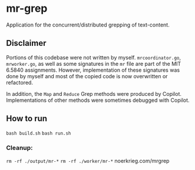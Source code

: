 # mr-grep
Application for the concurrent/distributed grepping of text-content.

## Disclaimer
Portions of this codebase were not written by myself.
`mrcoordinator.go`, `mrworker.go`, as well as some signatures in the `mr` file are part of the MIT 6.5840 assignments. However, implementation of these signatures was done by myself and most of the copied code is now overwritten or refactored. 

In addition, the `Map` and `Reduce` Grep methods were produced by Copilot. 
Implementations of other methods were sometimes debugged with Copilot. 

## How to run
`bash build.sh`
`bash run.sh`
### Cleanup:
`rm -rf ./output/mr-*`
`rm -rf ./worker/mr-*`
noerkrieg.com/mrgrep